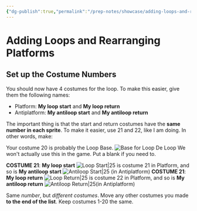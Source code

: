 ```yaml
---
{"dg-publish":true,"permalink":"/prep-notes/showcase/adding-loops-and-rearranging-platforms/","dgHomeLink":true,"dgPassFrontmatter":false}
---
```


# Adding Loops and Rearranging Platforms 
## Set up the Costume Numbers

You should now have 4 costumes for the loop. To make this easier, give them the following names: 

- Platform: **My loop start** and **My loop return**
- Antiplatform: **My antiloop start** and **My antiloop return**

The important thing is that the start and return costumes have the **same number in each sprite**. To make it easier, use 21 and 22, like I am doing.  In other words, make:

Your costume 20 is probably the Loop Base. 
![Base for Loop De Loop](https://i.imgur.com/XOCMGUC.png)
We won't actually use this in the game. Put a blank if you need to.

**COSTUME 21**: **My loop start** ![Loop Start|25](https://i.imgur.com/IGxRDRU.png) is costume 21 in Platform, and so is **My antiloop start** ![Antiloop Start|25](https://i.imgur.com/2y0ilLK.png)
(in Antiplatform)
**COSTUME 21**: **My loop return** ![Loop Return|25](https://i.imgur.com/199xT9m.png) is costume 22 in Platform, and so is **My antiloop return** ![Antiloop Return|25](https://i.imgur.com/zP2NbbN.png)(in Antiplatform)

Same *number*, but *different costumes*. Move any other costumes you made **to the end of the list**. Keep costumes 1-20 the same. 

